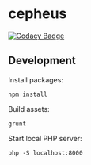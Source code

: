 # cepheus

[![Codacy Badge](https://api.codacy.com/project/badge/grade/85050f23a2fb4d4ca00956a1987708a9)](https://www.codacy.com/app/j-hasseriis/cepheus)


## Development

Install packages:

    npm install

Build assets:

    grunt

Start local PHP server:

    php -S localhost:8000
